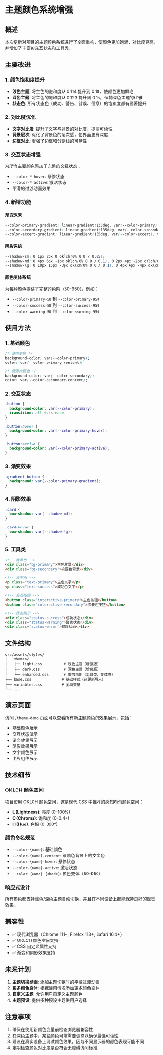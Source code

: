 # 主题颜色系统增强

## 概述

本次更新对项目的主题颜色系统进行了全面重构，使颜色更加饱满、对比度更高，并增加了丰富的交互状态和工具类。

## 主要改进

### 1. 颜色饱和度提升
- **浅色主题**: 将主色的饱和度从 0.114 提升到 0.18，使颜色更加鲜艳
- **深色主题**: 将主色的饱和度从 0.123 提升到 0.15，保持深色主题的优雅
- **状态色**: 所有状态色（成功、警告、错误、信息）的饱和度都有显著提升

### 2. 对比度优化
- **文字对比度**: 提升了文字与背景的对比度，提高可读性
- **背景层次**: 优化了背景色的层次感，使界面更有深度
- **边框对比**: 增强了边框和分割线的可见性

### 3. 交互状态增强
为所有主要颜色添加了完整的交互状态：
- `--color-*-hover`: 悬停状态
- `--color-*-active`: 激活状态
- 平滑的过渡动画效果

### 4. 新增功能

#### 渐变效果
```css
--color-primary-gradient: linear-gradient(135deg, var(--color-primary), var(--color-primary-hover));
--color-secondary-gradient: linear-gradient(135deg, var(--color-secondary), var(--color-secondary-hover));
--color-accent-gradient: linear-gradient(135deg, var(--color-accent), var(--color-accent-hover));
```

#### 阴影系统
```css
--shadow-sm: 0 1px 2px 0 oklch(0% 0 0 / 0.05);
--shadow-md: 0 4px 6px -1px oklch(0% 0 0 / 0.1), 0 2px 4px -2px oklch(0% 0 0 / 0.1);
--shadow-lg: 0 10px 15px -3px oklch(0% 0 0 / 0.1), 0 4px 6px -4px oklch(0% 0 0 / 0.1);
```

#### 颜色变体系统
为每种颜色提供了完整的色阶（50-950），例如：
- `--color-primary-50` 到 `--color-primary-950`
- `--color-success-50` 到 `--color-success-950`
- `--color-warning-50` 到 `--color-warning-950`

## 使用方法

### 1. 基础颜色
```css
/* 使用主色 */
background-color: var(--color-primary);
color: var(--color-primary-content);

/* 使用次要色 */
background-color: var(--color-secondary);
color: var(--color-secondary-content);
```

### 2. 交互状态
```css
.button {
  background-color: var(--color-primary);
  transition: all 0.2s ease;
}

.button:hover {
  background-color: var(--color-primary-hover);
}

.button:active {
  background-color: var(--color-primary-active);
}
```

### 3. 渐变效果
```css
.gradient-button {
  background: var(--color-primary-gradient);
}
```

### 4. 阴影效果
```css
.card {
  box-shadow: var(--shadow-md);
}

.card:hover {
  box-shadow: var(--shadow-lg);
}
```

### 5. 工具类
```html
<!-- 背景色 -->
<div class="bg-primary">主色背景</div>
<div class="bg-secondary">次要色背景</div>

<!-- 文字色 -->
<p class="text-primary">主色文字</p>
<p class="text-success">成功色文字</p>

<!-- 交互按钮 -->
<button class="interactive-primary">主色按钮</button>
<button class="interactive-secondary">次要色按钮</button>

<!-- 状态指示 -->
<div class="status-success">成功状态</div>
<div class="status-warning">警告状态</div>
<div class="status-error">错误状态</div>
```

## 文件结构

```
src/assets/styles/
├── themes/
│   ├── light.css          # 浅色主题（增强版）
│   ├── dark.css           # 深色主题（增强版）
│   └── enhanced.css       # 增强功能（工具类、变体等）
├── base.css              # 基础样式（已更新导入）
├── variables.css         # 全局变量
└── ...
```

## 演示页面

访问 `/theme-demo` 页面可以查看所有新主题颜色的效果展示，包括：
- 基础颜色展示
- 交互状态演示
- 渐变效果展示
- 阴影效果展示
- 文字颜色展示
- 卡片组件展示

## 技术细节

### OKLCH 颜色空间
项目使用 OKLCH 颜色空间，这是现代 CSS 中推荐的感知均匀颜色空间：
- **L (Lightness)**: 亮度 (0-100%)
- **C (Chroma)**: 饱和度 (0-0.4+)
- **H (Hue)**: 色相 (0-360°)

### 颜色命名规范
- `--color-{name}`: 基础颜色
- `--color-{name}-content`: 该颜色背景上的文字色
- `--color-{name}-hover`: 悬停状态
- `--color-{name}-active`: 激活状态
- `--color-{name}-{shade}`: 颜色变体（50-950）

### 响应式设计
所有颜色都支持浅色/深色主题自动切换，并且在不同设备上都能保持良好的视觉效果。

## 兼容性

- ✅ 现代浏览器（Chrome 111+, Firefox 113+, Safari 16.4+）
- ✅ OKLCH 颜色空间支持
- ✅ CSS 自定义属性支持
- ✅ 渐变和阴影效果支持

## 未来计划

1. **主题切换动画**: 添加主题切换时的平滑过渡动画
2. **更多颜色变体**: 根据使用情况添加更多颜色变体
3. **自定义主题**: 允许用户自定义主题颜色
4. **主题预设**: 提供多种预设主题供用户选择

## 注意事项

1. 确保在使用新颜色变量前检查浏览器兼容性
2. 在深色主题中，某些颜色可能需要调整以确保最佳可读性
3. 建议在真实设备上测试颜色效果，因为不同显示器的颜色表现可能不同
4. 定期检查颜色对比度是否符合无障碍访问标准
